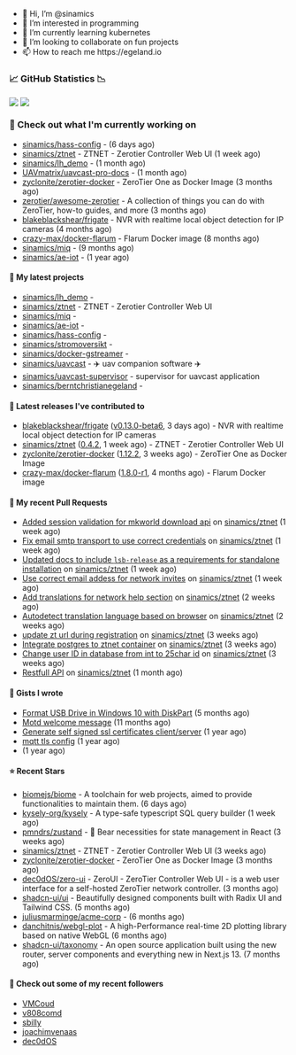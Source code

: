 <p align="center">
  <ul>
    <li>👋 Hi, I’m @sinamics</li>
    <li>👀 I’m interested in programming</li>
    <li>🌱 I’m currently learning kubernetes</li>
    <li>💞️ I’m looking to collaborate on fun projects</li>
    <li>📫 How to reach me https://egeland.io</li>
  </ul>
</p>

### 📈 GitHub Statistics 📉
<img align="center" src="https://github-readme-stats-ten-xi-55.vercel.app/api?username=sinamics&show_icons=true&theme=tokyonight" />
<img align="center" src="https://github-readme-stats-ten-xi-55.vercel.app/api/top-langs/?username=sinamics&theme=tokyonight&layout=compact" />

### 👷 Check out what I'm currently working on

- [sinamics/hass-config](https://github.com/sinamics/hass-config) -  (6 days ago)
- [sinamics/ztnet](https://github.com/sinamics/ztnet) - ZTNET - Zerotier Controller Web UI (1 week ago)
- [sinamics/lh_demo](https://github.com/sinamics/lh_demo) -  (1 month ago)
- [UAVmatrix/uavcast-pro-docs](https://github.com/UAVmatrix/uavcast-pro-docs) -  (1 month ago)
- [zyclonite/zerotier-docker](https://github.com/zyclonite/zerotier-docker) - ZeroTier One as Docker Image (3 months ago)
- [zerotier/awesome-zerotier](https://github.com/zerotier/awesome-zerotier) - A collection of things you can do with ZeroTier, how-to guides, and more (3 months ago)
- [blakeblackshear/frigate](https://github.com/blakeblackshear/frigate) - NVR with realtime local object detection for IP cameras (4 months ago)
- [crazy-max/docker-flarum](https://github.com/crazy-max/docker-flarum) - Flarum Docker image (8 months ago)
- [sinamics/miq](https://github.com/sinamics/miq) -  (9 months ago)
- [sinamics/ae-iot](https://github.com/sinamics/ae-iot) -  (1 year ago)

#### 🌱 My latest projects

- [sinamics/lh_demo](https://github.com/sinamics/lh_demo) - 
- [sinamics/ztnet](https://github.com/sinamics/ztnet) - ZTNET - Zerotier Controller Web UI
- [sinamics/miq](https://github.com/sinamics/miq) - 
- [sinamics/ae-iot](https://github.com/sinamics/ae-iot) - 
- [sinamics/hass-config](https://github.com/sinamics/hass-config) - 
- [sinamics/stromoversikt](https://github.com/sinamics/stromoversikt) - 
- [sinamics/docker-gstreamer](https://github.com/sinamics/docker-gstreamer) - 
- [sinamics/uavcast](https://github.com/sinamics/uavcast) - ✈️ uav companion software ✈️
- [sinamics/uavcast-supervisor](https://github.com/sinamics/uavcast-supervisor) - supervisor for uavcast application
- [sinamics/berntchristianegeland](https://github.com/sinamics/berntchristianegeland) - 

#### 🔭 Latest releases I've contributed to

- [blakeblackshear/frigate](https://github.com/blakeblackshear/frigate) ([v0.13.0-beta6](https://github.com/blakeblackshear/frigate/releases/tag/v0.13.0-beta6), 3 days ago) - NVR with realtime local object detection for IP cameras
- [sinamics/ztnet](https://github.com/sinamics/ztnet) ([0.4.2](https://github.com/sinamics/ztnet/releases/tag/0.4.2), 1 week ago) - ZTNET - Zerotier Controller Web UI
- [zyclonite/zerotier-docker](https://github.com/zyclonite/zerotier-docker) ([1.12.2](https://github.com/zyclonite/zerotier-docker/releases/tag/1.12.2), 3 weeks ago) - ZeroTier One as Docker Image
- [crazy-max/docker-flarum](https://github.com/crazy-max/docker-flarum) ([1.8.0-r1](https://github.com/crazy-max/docker-flarum/releases/tag/1.8.0-r1), 4 months ago) - Flarum Docker image

#### 🔨 My recent Pull Requests

- [Added session validation for mkworld download api](https://github.com/sinamics/ztnet/pull/215) on [sinamics/ztnet](https://github.com/sinamics/ztnet) (1 week ago)
- [Fix email smtp transport to use correct credentials](https://github.com/sinamics/ztnet/pull/213) on [sinamics/ztnet](https://github.com/sinamics/ztnet) (1 week ago)
- [Updated docs to include `lsb-release` as a requirements for standalone installation](https://github.com/sinamics/ztnet/pull/212) on [sinamics/ztnet](https://github.com/sinamics/ztnet) (1 week ago)
- [Use correct email addess for network invites](https://github.com/sinamics/ztnet/pull/206) on [sinamics/ztnet](https://github.com/sinamics/ztnet) (1 week ago)
- [Add translations for network help section](https://github.com/sinamics/ztnet/pull/202) on [sinamics/ztnet](https://github.com/sinamics/ztnet) (2 weeks ago)
- [Autodetect translation language based on browser](https://github.com/sinamics/ztnet/pull/200) on [sinamics/ztnet](https://github.com/sinamics/ztnet) (2 weeks ago)
- [update zt url during registration](https://github.com/sinamics/ztnet/pull/197) on [sinamics/ztnet](https://github.com/sinamics/ztnet) (3 weeks ago)
- [Integrate postgres to ztnet container](https://github.com/sinamics/ztnet/pull/195) on [sinamics/ztnet](https://github.com/sinamics/ztnet) (3 weeks ago)
- [Change user ID in database from int to 25char id](https://github.com/sinamics/ztnet/pull/191) on [sinamics/ztnet](https://github.com/sinamics/ztnet) (3 weeks ago)
- [Restfull API](https://github.com/sinamics/ztnet/pull/189) on [sinamics/ztnet](https://github.com/sinamics/ztnet) (1 month ago)

#### 📓 Gists I wrote

- [Format USB Drive in Windows 10 with DiskPart](https://gist.github.com/8aa001b3dbe040e07917665b6a8f59c4) (5 months ago)
- [Motd welcome message](https://gist.github.com/d1f96f39b797ccb2eba6e8bd539510bc) (11 months ago)
- [Generate self signed ssl certificates client/server](https://gist.github.com/4ecdb293851b7018a715f4186ffa1e79) (1 year ago)
- [mqtt tls config](https://gist.github.com/20d325a3d7d8d9db4c657737f93aac99) (1 year ago)
- [](https://gist.github.com/2dce8bf46e2de3f3fb642bc342d9f5a2) (1 year ago)

#### ⭐ Recent Stars

- [biomejs/biome](https://github.com/biomejs/biome) - A toolchain for web projects, aimed to provide functionalities to maintain them.  (6 days ago)
- [kysely-org/kysely](https://github.com/kysely-org/kysely) - A type-safe typescript SQL query builder (1 week ago)
- [pmndrs/zustand](https://github.com/pmndrs/zustand) - 🐻 Bear necessities for state management in React (3 weeks ago)
- [sinamics/ztnet](https://github.com/sinamics/ztnet) - ZTNET - Zerotier Controller Web UI (3 weeks ago)
- [zyclonite/zerotier-docker](https://github.com/zyclonite/zerotier-docker) - ZeroTier One as Docker Image (3 months ago)
- [dec0dOS/zero-ui](https://github.com/dec0dOS/zero-ui) - ZeroUI - ZeroTier Controller Web UI - is a web user interface for a self-hosted ZeroTier network controller. (3 months ago)
- [shadcn-ui/ui](https://github.com/shadcn-ui/ui) - Beautifully designed components built with Radix UI and Tailwind CSS. (5 months ago)
- [juliusmarminge/acme-corp](https://github.com/juliusmarminge/acme-corp) -  (6 months ago)
- [danchitnis/webgl-plot](https://github.com/danchitnis/webgl-plot) - A high-Performance real-time 2D plotting library based on native WebGL (6 months ago)
- [shadcn-ui/taxonomy](https://github.com/shadcn-ui/taxonomy) - An open source application built using the new router, server components and everything new in Next.js 13. (7 months ago)

#### 👯 Check out some of my recent followers

- [VMCoud](https://github.com/VMCoud)
- [v808comd](https://github.com/v808comd)
- [sbilly](https://github.com/sbilly)
- [joachimvenaas](https://github.com/joachimvenaas)
- [dec0dOS](https://github.com/dec0dOS)
